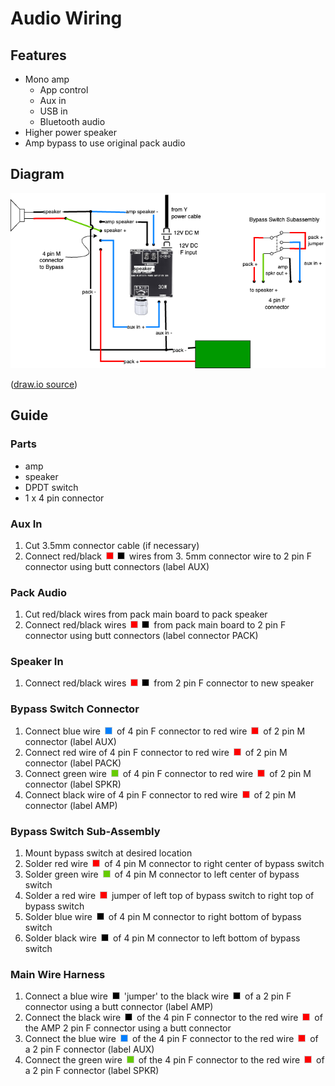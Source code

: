 <style>
    .wire {
        display: inline-block;
        height: 10px;
        width: 10px;
        line-height: 10px;
        margin: 0 3px;
        border: solid 1px #cccccc;
    }

    .red {
        background-color: #ff0000;
    }

    .black {
        background-color: #000000;
    }

    .blue {
        background-color: #007fff;
    }

    .green {
        background-color: #66cc00;
    }
</style>

# Audio Wiring

## Features

- Mono amp
  - App control
  - Aux in
  - USB in
  - Bluetooth audio
- Higher power speaker
- Amp bypass to use original pack audio

## Diagram

![Amp Audio](Amp%20Audio.png)

([draw.io source](Amp%20Audio.drawio))

## Guide

### Parts

- amp
- speaker
- DPDT switch
- 1 x 4 pin connector

### Aux In

1. Cut 3.5mm connector cable (if necessary)
2. Connect red/black <span class="wire red"> </span><span class="wire black"> </span> wires from 3.
   5mm connector wire to 2 pin F 
   connector 
   using 
   butt 
   connectors 
   (label AUX)

### Pack Audio

1. Cut red/black wires from pack main board to pack speaker
2. Connect red/black wires <span class="wire red"> </span><span class="wire black"> </span> from pack main board to 2 pin F 
   connector using butt connectors 
   (label connector PACK)

### Speaker In

1. Connect red/black wires <span class="wire red"> </span><span class="wire black"> </span> from 2 pin F connector to new speaker

### Bypass Switch Connector

1. Connect blue wire <span class="wire blue"> </span> of 4 pin F connector to red wire <span 
   class="wire red"> </span> of 2 pin M 
   connector (label AUX)
2. Connect red wire of 4 pin F connector to red wire <span class="wire red"> </span> of 2 pin M 
   connector (label PACK)
3. Connect green wire <span class="wire green"> </span> of 4 pin F connector to red wire 
   <span class="wire red"> </span> of 2 pin 
   M connector (label SPKR)
4. Connect black wire of 4 pin F connector to red wire <span class="wire red"> </span> of 2 pin 
   M connector (label AMP)

### Bypass Switch Sub-Assembly

1. Mount bypass switch at desired location
2. Solder red wire <span class="wire red"> </span> of 4 pin M connector to right center of 
   bypass switch
3. Solder green wire <span class="wire green"> </span> of 4 pin M connector to left center of bypass switch
4. Solder a red wire <span class="wire red"> </span> jumper of left top of bypass switch to 
   right top of bypass switch
5. Solder blue wire <span class="wire black"> </span> of 4 pin M connector to right bottom of bypass switch
6. Solder black wire <span class="wire black"> </span> of 4 pin M connector to left bottom of bypass switch

### Main Wire Harness

1. Connect a blue wire <span class="wire black"> </span> 'jumper' to the black wire <span class="wire black"> </span> of a 2 pin F connector using a butt connector 
   (label AMP)
2. Connect the black wire <span class="wire black"> </span> of the 4 pin F connector 
   to the red wire <span class="wire red"> </span> of the AMP 2 pin F connector using a butt connector
3. Connect the blue wire <span class="wire blue"> </span> of the 4 pin F connector to the red wire 
   <span class="wire red"> 
   </span> of a 2 pin F connector (label AUX)
4. Connect the green wire <span class="wire green"> </span> of the 4 pin F connector to the red wire <span class="wire red"> 
   </span> of a 2 pin F connector (label 
   SPKR)